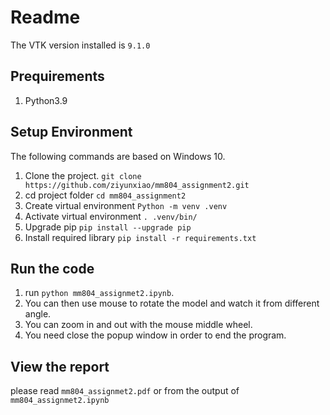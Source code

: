 # Readme
The VTK version installed is `9.1.0`

## Prequirements
1. Python3.9

## Setup Environment
The following commands are based on Windows 10.

1. Clone the project. `git clone https://github.com/ziyunxiao/mm804_assignment2.git`
2. cd project folder `cd mm804_assignment2`
3. Create virtual environment `Python -m venv .venv`
4. Activate virtual environment `. .venv/bin/`
5. Upgrade pip `pip install --upgrade pip`
6. Install required library `pip install -r requirements.txt`

## Run the code
1. run  `python mm804_assignmet2.ipynb`.
2. You can then use mouse to rotate the model and watch it from different angle. 
3. You can zoom in and out with the mouse middle wheel. 
4. You need close the popup window in order to end the program.

## View the report
please read `mm804_assignmet2.pdf` or from the output of `mm804_assignmet2.ipynb`

